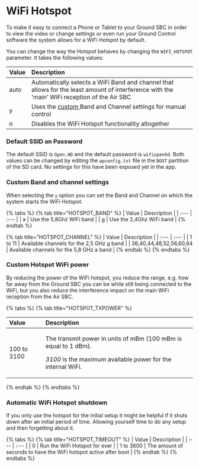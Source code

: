 # WiFi Hotspot

To make it easy to connect a Phone or Tablet to your Ground SBC in order to view the video or change settings or even run your Ground Control software the system allows for a WiFi Hotspot by default.

You can change the way the Hotspot behaves by changing the `WIFI_HOTSPOT` parameter. It takes the following values:

| Value | Description |
| :--- | :--- |
| auto | Automatically selects a WiFi Band and channel that allows for the least amount of interference with the 'main' WiFi reception of the Air SBC |
| y | Uses the [custom ](wifi-hotspot.md#custom-band-and-channel-settings)Band and Channel settings for manual control |
| n | Disables the WiFi Hotspot functionality altogether |

### Default SSID an Password

The default SSID is `Open.HD` and the default password is `wifiopenhd`. Both values can be changed by editing the `apconfig.txt` file in the `BOOT` partition of the SD card. No settings for this have been exposed yet in the app.

### Custom Band and channel settings

When selecting the `y` option you can set the Band and Channel on which the system starts the WiFi Hotspot. 

{% tabs %}
{% tab title="HOTSPOT\_BAND" %}
| Value | Description |
| :--- | :--- |
| a | Use the 5,8Ghz WiFi band |
| g | Use the 2,4Ghz WiFi band |
{% endtab %}

{% tab title="HOTSPOT\_CHANNEL" %}
| Value | Description |
| :--- | :--- |
| 1 to 11 | Available channels for the 2,5 GHz g band |
| 36,40,44,48,52,56,60,64 | Available channels for the 5,8 GHz a band |
{% endtab %}
{% endtabs %}

### Custom Hotspot WiFi power

By reducing the power of the WiFi hotspot, you reduce the range, e.g. how far away from the Ground SBC you can be while still being connected to the WiFi, but you also reduce the interference impact on the main WiFi reception from the Air SBC.

{% tabs %}
{% tab title="HOTSPOT\_TXPOWER" %}
<table>
  <thead>
    <tr>
      <th style="text-align:left">Value</th>
      <th style="text-align:left">Description</th>
    </tr>
  </thead>
  <tbody>
    <tr>
      <td style="text-align:left">100 to 3100</td>
      <td style="text-align:left">
        <p>The transmit power in units of mBm (100 mBm is equal to 1 dBm).</p>
        <p><em>3100</em> is the maximum available power for the internal WiFi.</p>
      </td>
    </tr>
  </tbody>
</table>
{% endtab %}
{% endtabs %}

### Automatic WiFi Hotspot shutdown

If you only use the hotspot for the initial setup it might be helpful if it shuts down after an initial period of time. Allowing yourself time to do any setup and then forgetting about it.

{% tabs %}
{% tab title="HOTSPOT\_TIMEOUT" %}
| Value | Description |
| :--- | :--- |
| 0 | Run the WiFi Hotspot for ever |
| 1 to 3600 | The amount of seconds to have the WiFi hotspot active after boot |
{% endtab %}
{% endtabs %}

